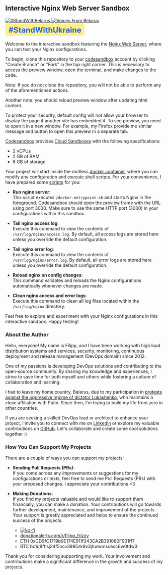 ## Interactive Nginx Web Server Sandbox

[![#StandWithBelarus](https://img.shields.io/badge/Belarus-red?label=%23%20Stand%20With&labelColor=white&color=red)
<img src="https://upload.wikimedia.org/wikipedia/commons/thumb/e/ea/Presidential_Standard_of_Belarus_%28fictional%29.svg/240px-Presidential_Standard_of_Belarus_%28fictional%29.svg.png" width="20" height="20" alt="Voices From Belarus" />](https://bysol.org/en/) [![Stand With Ukraine](https://raw.githubusercontent.com/vshymanskyy/StandWithUkraine/main/badges/StandWithUkraine.svg)](https://vshymanskyy.github.io/StandWithUkraine)

Welcome to the interactive sandbox featuring the [Nginx Web Server](http://nginx.org), where you can test your Nginx configurations.

To begin, clone this repository to your [codesandbox](https://codesandbox.io) account by clicking "Create Branch" or "Fork" in the top right corner. This is necessary to access the preview window, open the terminal, and make changes to the code.

Note: If you do not clone the repository, you will not be able to perform any of the aforementioned actions.

Another note: you should reload preview window after updating html content.

To protect your security, default config will not allow your browser to display the page if another site has embedded it. To see preview, you need to open it in a new window. For example, my Firefox provide me similar message and button to open this preview in a separate tab.

[Codesandbox](https://codesandbox.io) provides [Cloud Sandboxes](https://codesandbox.io/docs/learn/environment/vm) with the following specifications:
- 2 vCPUs
- 2 GB of RAM
- 6 GB of storage

Your project will start inside the rootless [docker container](./Dockerfile), where you can modify any configuration and execute shell scripts. For your convenience, I have prepared some [scripts](./tasks.json) for you:

- **Run nginx server**:  
    This script executes `/docker-entrypoint.sh` and starts Nginx in the foreground. Codesandbox should open the preview frame with the URL using port 3000. Make sure to use the same HTTP port (3000) in your configurations within this sandbox.

- **Tail nginx access log**:  
    Execute this command to view the contents of `/var/log/nginx/access.log`. By default, all access logs are stored here unless you override the default configuration.

- **Tail nginx error log**:  
    Execute this command to view the contents of `/var/log/nginx/error.log`. By default, all error logs are stored here unless you override the default configuration.

- **Reload nginx on config changes**:  
    This command validates and reloads the Nginx configurations automatically whenever changes are made.

- **Clean nginx access and error logs**:  
    Execute this command to clean all log files located within the `/var/log/nginx` directory.

Feel free to explore and experiment with your Nginx configurations in this interactive sandbox. Happy testing!

### About the Author

Hello, everyone! My name is Filipp, and I have been working with high load distribution systems and services, security, monitoring, continuous deployment and release management (DevOps domain) since 2012.

One of my passions is developing DevOps solutions and contributing to the open-source community. By sharing my knowledge and experiences, I strive to save time for both myself and others while fostering a culture of collaboration and learning.

I had to leave my home country, Belarus, due to my participation in [protests against the oppressive regime of dictator Lukashenko](https://en.wikipedia.org/wiki/2020%E2%80%932021_Belarusian_protests), who maintains a close affiliation with Putin. Since then, I'm trying to build my life from zero in other countries.

If you are seeking a skilled DevOps lead or architect to enhance your project, I invite you to connect with me on [LinkedIn](https://www.linkedin.com/in/filipp-frizzy-289a0360/) or explore my valuable contributions on [GitHub](https://github.com/Friz-zy/). Let's collaborate and create some cool solutions together :)

### How You Can Support My Projects

There are a couple of ways you can support my projects:

* **Sending Pull Requests (PRs)**:  
    If you come across any improvements or suggestions for my configurations or texts, feel free to send me Pull Requests (PRs) with your proposed changes. I appreciate your contributions <3

* **Making Donations**:  
    If you find my projects valuable and would like to support them financially, you can make a donation. Your contributions will go towards further development, maintenance, and improvement of the projects. Your support is greatly appreciated and helps to ensure the continued success of the projects.

  - [![ko-fi](https://ko-fi.com/img/githubbutton_sm.svg)](https://ko-fi.com/filipp_frizzy)
  - [donationalerts.com/r/filipp_frizzy](https://www.donationalerts.com/r/filipp_frizzy)
  - ETH 0xCD9fC1719b9E174E911f343CA2B391060F931ff7
  - BTC bc1q8fhsj24f5ncv3995zk9v3jhwwmscecc6w0tdw3

Thank you for considering supporting my work. Your involvement and contributions make a significant difference in the growth and success of my projects.
